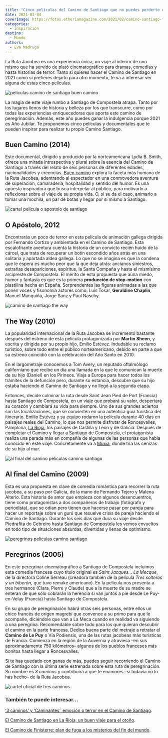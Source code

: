 ```yaml
---
title: "Cinco películas del Camino de Santiago que no puedes perderte en este Año Jubilar"
date: 2021-03-04
coverImage: https://fotos.etheriamagazine.com/2021/02/camino-santiago-fotograma-Buen-camino-1.jpg
categories: 
  - inspiración
destino: 
  - Mundo
authors: 
  - Eva Madruga
---
```


La Ruta Jacobea es una experiencia única, un viaje al interior de uno mismo que ha servido de plató cinematográfico para dramas, comedias y hasta historias de terror. Tanto si quieres hacer el Camino de Santiago en 2021 como si prefieres dejarlo para otro momento, te va a interesar ver alguna de estas cinco películas.

![peliculas camino de santiago buen camino](https://fotos.etheriamagazine.com/2021/02/camino-santiago-pelicula-Buen-camino-cartel.jpg "© Cartel y fotogramas de 'Buen Camino'.")

La magia de este viaje rumbo a Santiago de Compostela atrapa. Tanto por los lugares 
llenos de historia y belleza por los que transcurre, como por todas las experiencias 
enriquecedoras que aporta este camino de peregrinación. Además, este año puedes ganar la 
indulgencia porque 2021 es Año Jubilar. Te proponemos cinco películas y documentales que 
te pueden inspirar para realizar tu propio Camino Santiago. 

## Buen Camino (2014)

Este documental, dirigido y producido por la norteamericana Lydia B. Smith, ofrece una 
mirada introspectiva y plural sobre la esencia del Camino de Santiago a través del 
relato de seis personas de diferentes edades, nacionalidades y creencias. [Buen 
camino](https://caminodocumentary.org/es/) explora la faceta más humana de la Ruta 
Jacobea, adentrando al espectador en una conmovedora aventura de superación, 
camaradería, hospitalidad y sentido del humor. Es una apuesta inspiradora que busca 
interpelar al público, para motivarlo a reflexionar sobre el viaje de su propia vida. O, 
si se da el caso, animarlo a tomar una mochila, un par de botas y llegar por sí mismo a 
Santiago. 

![cartel pelicula o apostolo de santiago](https://fotos.etheriamagazine.com/2021/02/camino-santiago-O-apostolo.jpg "Cartel de la película 'O Apóstolo'.")

## O Apóstolo, 2012

Encontrarás un poco de terror en esta película de animación gallega dirigida por 
Fernando Cortizo y ambientada en el Camino de Santiago. Esta escalofriante aventura 
cuenta la historia de un convicto recién huido de la cárcel, que trata de recuperar un 
botín escondido años atrás en una solitaria y apartada aldea gallega. Lo que no se 
imagina es que la condena que le espera es mucho peor que la que deja atrás: ancianos 
siniestros, extrañas desapariciones, espíritus, la Santa Compaña y hasta el mismísimo 
arcipreste de Compostela. El mérito de esta propuesta que aúna miedo, humor y fantasía 
es que es la primera **producción de stop-motion** con plastilina hecha en España. 
Sorprendentes las figuras animadas a las que ponen voces y fisonomía actores como: Luis 
Tosar, **Geraldine Chaplin**, Manuel Manquiña, Jorge Sanz y Paul Naschy. 

![camino de santiago the way](https://fotos.etheriamagazine.com/2021/02/camino-santiago-the-way-cartel.jpg "'The Way', una película que se desarrolla en el Camino de Santiago.")

## The Way (2010)

La popularidad internacional de la Ruta Jacobea se incrementó bastante después del 
estreno de esta película protagonizada por **Martin Sheen**, y escrita y dirigida por su 
propio hijo, Emilio Estévez. Indudable su reclamo turístico, sobre todo entre el público 
norteamericano, debido en parte a que su estreno coincidió con la celebración del Año 
Santo en 2010. 

En el largometraje conocemos a Tom Avery, un reputado oftalmólogo californiano que 
recibe un día una llamada en la que le comunican la muerte de su hijo (Daniel) en los 
Pirineos. Viaja a Europa para hacer todos los trámites de la defunción pero, durante su 
estancia, descubre que su hijo estaba haciendo el Camino de Santiago y no llegó a la 
segunda etapa. 

Entonces, decide culminar la ruta desde Saint Jean Pied de Port (Francia) hasta Santiago 
de Compostela, en un viaje que probará su valor, despertará su corazón y cambiará su 
vida para siempre. Uno de sus grandes aciertos son las localizaciones, que se convierten 
en una auténtica guía turística del itinerario. Emilio Estévez y su equipo rodaron la 
película durante 40 días en paisajes reales del Camino, lo que nos permite disfrutar de 
Roncesvalles, Pamplona, [La 
Rioja](https://etheriamagazine.com/2019/05/01/etapas-que-ver-camino-de-santiago-en-la-rioja/), 
los paisajes de Castilla y León y de Galicia. Después de completar el Camino y llegar a 
Santiago de Compostela, el protagonista realiza una parada más en compañía de algunas de 
las personas que había conocido en este viaje. Concretamente va a [Muxía](https://etheriamagazine.com/2019/03/06/camino-de-finisterre-fairway/), 
donde tira las cenizas de su hijo al mar. 

![al final del camino peliculas camino santiago](https://fotos.etheriamagazine.com/2021/02/camino-santiago-Al-final-del-camino.jpg "'Al final del camino', una rocambolesca comedia en el Camino de Santiago.")

## Al final del Camino (2009)

Esta es una propuesta en clave de comedia romántica para recorrer la ruta jacobea, a su 
paso por Galicia, de la mano de Fernando Tejero y Malena Alterio. Esta historia de amor 
que empieza con algunos desencuentros, tiene como protagonistas a dos compañeros de 
trabajo (fotógrafo y periodista), que se odian pero tienen que hacerse pasar por pareja 
para hacer un reportaje sobre un gurú que resuelve crisis de pareja haciendo el Camino 
de Santiago. Durante los seis días que dura su viaje desde Piedrafita do Cebreiro hasta 
Santiago de Compostela les vemos envueltos en todo tipo de situaciones absurdas, 
divertidas y llenas de optimismo. 

![peregrinos peliculas camino santiago](https://fotos.etheriamagazine.com/2021/02/peliculas-camino-santiago-Peregrinos-cartel.jpg "'Peregrinos', una comedia de Coline Serreau. © D.R.")

## Peregrinos (2005)

En este peregrinar cinematográfico a Santiago de Compostela incluimos esta comedia 
francesa cuyo título original es _Saint Jacques... La Mecque_, de la directora Coline 
Serreau (creadora también de la película _Tres solteros y un biberón_, que tuvo remake 
americano). En la película nos presenta a tres hermanos (Clara, Pierre y Claude) que a 
la muerte de su madre se enteran de que sólo cobrarán la herencia si van juntos a pie 
desde Le Puy-en-Velay (Francia) hasta Santiago de Compostela. 

En su grupo de peregrinación habrá otras seis personas, entre ellos un chico francés de 
origen magrebí que convence a su primo para que le acompañe, diciéndole que van a La 
Meca cuando en realidad va siguiendo a una peregrina. Recomendable sobre todo para los 
que quieran descubrir el camino en la parte francesa. Dedica buena parte del metraje a 
retratar el **Camino de Le Puy** o Vía Podiensis, una de las rutas jacobeas más 
turísticas de Francia. Comienza en la región de la Auvernia y atraviesa –en sus 
aproximadamente 750 kilómetros– algunos de los pueblos franceses más bonitos hasta 
llegar a Roncesvalles. 

Si te has quedado con ganas de más, puedes seguir recorriendo el Camino de Santiago con 
la última serie estrenada sobre esta ruta de peregrinación. Su nombre es _3 caminos_ y 
contribuirá a que te enamores –si todavía no lo has hecho– de la Ruta Jacobea. 

![cartel oficial de tres caminos](https://fotos.etheriamagazine.com/2021/02/3-Caminos-Poster-oficial.jpg "Cartel oficial de 'Tres caminos'.")

### También te puede interesar...

[‘3 caminos’ y ‘Caminantes’, emoción o terror en el Camino de 
Santiago](https://etheriamagazine.com/2021/02/11/camino-santiago-series-3-caminos-y-caminantes/). 

[El Camino de Santiago en La Rioja, un buen viaje para el 
otoño](https://etheriamagazine.com/2019/05/01/etapas-que-ver-camino-de-santiago-en-la-rioja/). 

[El Camino de Finisterre: plan de fuga a los misterios del fin del 
mundo](https://etheriamagazine.com/2019/03/06/camino-de-finisterre-fairway/).

